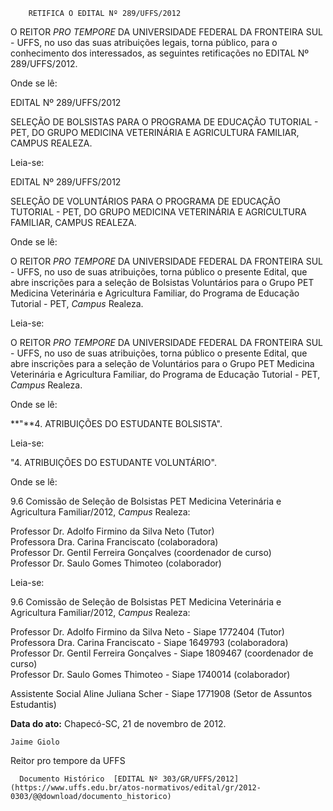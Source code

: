         RETIFICA O EDITAL Nº 289/UFFS/2012  

O REITOR *PRO TEMPORE* DA UNIVERSIDADE FEDERAL DA FRONTEIRA SUL - UFFS, no uso das suas atribuições legais, torna público, para o conhecimento dos interessados, as seguintes retificações no EDITAL Nº 289/UFFS/2012.

 Onde se lê:

 EDITAL Nº 289/UFFS/2012

 SELEÇÃO DE BOLSISTAS PARA O PROGRAMA DE EDUCAÇÃO TUTORIAL - PET, DO GRUPO MEDICINA VETERINÁRIA E AGRICULTURA FAMILIAR, CAMPUS REALEZA.

 Leia-se:

 EDITAL Nº 289/UFFS/2012

 SELEÇÃO DE VOLUNTÁRIOS PARA O PROGRAMA DE EDUCAÇÃO TUTORIAL - PET, DO GRUPO MEDICINA VETERINÁRIA E AGRICULTURA FAMILIAR, CAMPUS REALEZA.

 Onde se lê:

 O REITOR *PRO TEMPORE* DA UNIVERSIDADE FEDERAL DA FRONTEIRA SUL - UFFS, no uso de suas atribuições, torna público o presente Edital, que abre inscrições para a seleção de Bolsistas Voluntários para o Grupo PET Medicina Veterinária e Agricultura Familiar, do Programa de Educação Tutorial - PET, *Campus* Realeza.

 Leia-se:

 O REITOR *PRO TEMPORE* DA UNIVERSIDADE FEDERAL DA FRONTEIRA SUL - UFFS, no uso de suas atribuições, torna público o presente Edital, que abre inscrições para a seleção de Voluntários para o Grupo PET Medicina Veterinária e Agricultura Familiar, do Programa de Educação Tutorial - PET, *Campus* Realeza.

 Onde se lê:

 **"**4. ATRIBUIÇÕES DO ESTUDANTE BOLSISTA".

 Leia-se:

 "4. ATRIBUIÇÕES DO ESTUDANTE VOLUNTÁRIO".

 Onde se lê:

 9.6 Comissão de Seleção de Bolsistas PET Medicina Veterinária e Agricultura Familiar/2012, *Campus* Realeza:

 Professor Dr. Adolfo Firmino da Silva Neto (Tutor)   
 Professora Dra. Carina Franciscato (colaboradora)   
 Professor Dr. Gentil Ferreira Gonçalves (coordenador de curso)   
 Professor Dr. Saulo Gomes Thimoteo (colaborador)

 Leia-se:

 9.6 Comissão de Seleção de Bolsistas PET Medicina Veterinária e Agricultura Familiar/2012, *Campus* Realeza:

 Professor Dr. Adolfo Firmino da Silva Neto - Siape 1772404 (Tutor)   
 Professora Dra. Carina Franciscato - Siape 1649793 (colaboradora)   
 Professor Dr. Gentil Ferreira Gonçalves - Siape 1809467 (coordenador de curso)   
 Professor Dr. Saulo Gomes Thimoteo - Siape 1740014 (colaborador)

 Assistente Social Aline Juliana Scher - Siape 1771908 (Setor de Assuntos Estudantis)

  

   **Data do ato:** Chapecó-SC, 21 de novembro de 2012.   
 

    Jaime Giolo   
 Reitor pro tempore da UFFS 

      Documento Histórico  [EDITAL Nº 303/GR/UFFS/2012](https://www.uffs.edu.br/atos-normativos/edital/gr/2012-0303/@@download/documento_historico)     
      